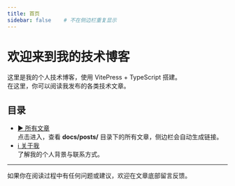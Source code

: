 ```yaml
---
title: 首页
sidebar: false    # 不在侧边栏重复显示
---
```


# 欢迎来到我的技术博客

这里是我的个人技术博客，使用 VitePress + TypeScript 搭建。  
在这里，你可以阅读我发布的各类技术文章。

## 目录

- [▶️ 所有文章](/posts/)  
  点击进入，查看 **docs/posts/** 目录下的所有文章，侧边栏会自动生成链接。  
- [ℹ️ 关于我](/about/)  
  了解我的个人背景与联系方式。  

---

如果你在阅读过程中有任何问题或建议，欢迎在文章底部留言反馈。  

